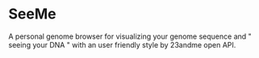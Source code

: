 SeeMe
=====

A personal genome browser for visualizing your genome sequence and " seeing your DNA "  with an user friendly style by 23andme open API.
